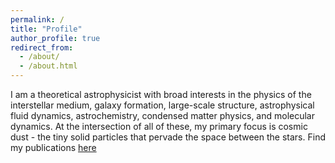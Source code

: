 ```yaml
---
permalink: /
title: "Profile"
author_profile: true
redirect_from: 
  - /about/
  - /about.html
---
```

I am a theoretical astrophysicist with broad interests in the physics of the interstellar medium, galaxy formation, large-scale structure, astrophysical fluid dynamics, astrochemistry, condensed matter physics, and molecular dynamics. At the intersection of all of these, my primary focus is cosmic dust - the tiny solid particles that pervade the space between the stars. Find my publications [here](https://ui.adsabs.harvard.edu/public-libraries/gkJ_TDnuThG4JLgNDZHRtw) 

